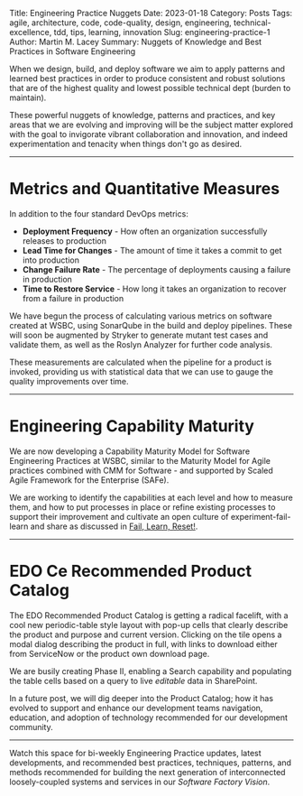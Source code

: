 Title: Engineering Practice Nuggets
Date: 2023-01-18
Category: Posts 
Tags: agile, architecture, code, code-quality, design, engineering, technical-excellence, tdd, tips, learning, innovation
Slug: engineering-practice-1
Author: Martin M. Lacey
Summary: Nuggets of Knowledge and Best Practices in Software Engineering

When we design, build, and deploy software we aim to apply patterns and learned best practices in order to produce consistent and robust solutions that are of the highest quality and lowest possible technical dept (burden to maintain).

These powerful nuggets of knowledge, patterns and practices, and key areas that we are evolving and improving will be the subject matter explored with the goal to invigorate vibrant collaboration and innovation, and indeed experimentation and tenacity when things don't go as desired.

---

# Metrics and Quantitative Measures

In addition to the four standard DevOps metrics:

- **Deployment Frequency** - How often an organization successfully releases to production
- **Lead Time for Changes** - The amount of time it takes a commit to get into production
- **Change Failure Rate** - The percentage of deployments causing a failure in production
- **Time to Restore Service** - How long it takes an organization to recover from a failure in production

We have begun the process of calculating various metrics on software created at WSBC, using SonarQube in the build and deploy pipelines. These will soon be augmented by Stryker to generate mutant test cases and validate them, as well as the Roslyn Analyzer for further code analysis.  

These measurements are calculated when the pipeline for a product is invoked, providing us with statistical data that we can use to gauge the quality improvements over time.

---
# Engineering Capability Maturity

We are now developing a Capability Maturity Model for Software Engineering Practices at WSBC, similar to the Maturity Model for Agile practices combined with CMM for Software - and supported by Scaled Agile Framework for the Enterprise (SAFe).  

We are working to identify the capabilities at each level and how to measure them, and how to put processes in place or refine existing processes  to support their improvement and cultivate an open culture of experiment-fail-learn and share as discussed in [Fail, Learn, Reset!](/fail-learn-reset.html).

---

# EDO Ce Recommended Product Catalog

The EDO Recommended Product Catalog is getting a radical facelift, with a cool new periodic-table style layout with pop-up cells that clearly describe the product and purpose and current version.  Clicking on the tile opens a modal dialog describing the product in full, with links to download either from ServiceNow or the product own download page.

We are busily creating Phase II, enabling a Search capability and populating the table cells based on a query to live *editable* data in SharePoint.

In a future post, we will dig deeper into the Product Catalog; how it has evolved to support and enhance our development teams navigation, education, and adoption of technology recommended for our development community.

---

Watch this space for bi-weekly Engineering Practice updates, latest developments, and recommended best practices, techniques, patterns, and methods recommended for building the next generation of interconnected loosely-coupled systems and services in our *Software Factory Vision*.
